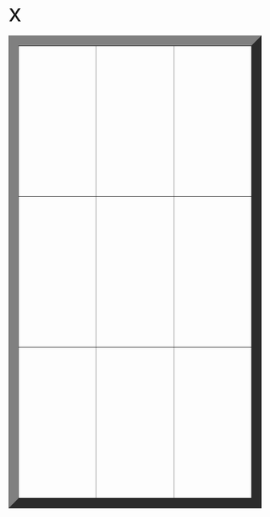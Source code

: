 <!-- Do not move the table content into multiple lines; keep it in a single line -->
<font size="7">
<table style="text-align:center" border="20">
  <tr align="center" height="300"><td width="300"></td><td width="300"></td><td width="300"></td></tr><tr align="center" height="300"><td></td><td></td><td></td></tr><tr align="center" height="300"><td></td>x<td></td><td></td></tr>
</table>
</font>
